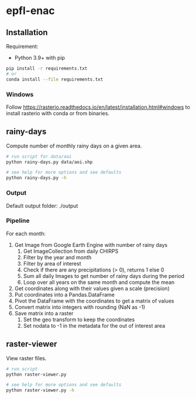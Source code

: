 # epfl-enac

## Installation

Requirement:

* Python 3.9+ with pip

```bash
pip install -r requirements.txt
# or 
conda install --file requirements.txt
```

### Windows

Follow https://rasterio.readthedocs.io/en/latest/installation.html#windows
to install rasterio with conda or from binaries.

## rainy-days

Compute number of monthly rainy days on a given area.

```bash
# run script for data/aoi
python rainy-days.py data/aoi.shp

# see help for more options and see defaults
python rainy-days.py -h
```

### Output

Default output folder: ./output

### Pipeline

For each month:

1. Get Image from Google Earth Engine with number of rainy days
    1. Get ImageCollection from daily CHIRPS
    2. Filter by the year and month
    3. Filter by area of interest
    4. Check if there are any precipitations (> 0), returns 1 else 0
    5. Sum all daily Images to get number of rainy days during the period
    6. Loop over all years on the same month and compute the mean
2. Get coordinates along with their values given a scale (precision)
3. Put coordinates into a Pandas.DataFrame
4. Pivot the DataFrame with the coordinates to get a matrix of values
5. Convert matrix into integers with rounding (NaN as -1)
6. Save matrix into a raster
    1. Set the geo transform to keep the coordinates
    2. Set nodata to -1 in the metadata for the out of interest area

## raster-viewer

View raster files.

```bash
# run script
python raster-viewer.py

# see help for more options and see defaults
python raster-viewer.py -h
```
